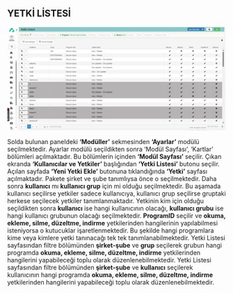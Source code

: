 
## YETKİ LİSTESİ

[![Image](../Ayarlar/yetkilistesi.png)](yetkilistesi)

Solda bulunan paneldeki **‘Modüller’** sekmesinden **‘Ayarlar’** modülü seçilmektedir. Ayarlar modülü seçildikten sonra ‘Modül Sayfası’, ‘Kartlar’ bölümleri açılmaktadır. Bu bölümlerin içinden **‘Modül Sayfası’** seçilir. Çıkan ekranda **‘Kullanıcılar ve Yetkiler’** başlığından **‘Yetki Listesi’** butonu seçilir. Açılan sayfada **‘Yeni Yetki Ekle’** butonuna tıklandığında **‘Yetki’** sayfası açılmaktadır. Pakete şirket ve şube tanımlıysa önce o seçilmektedir. Daha sonra **kullanıcı** mı **kullanıcı grup** için mi olduğu seçilmektedir. Bu aşamada kullanıcı seçilirse yetkiler sadece kullanıcıya, kullanıcı grup seçilirse gruptaki herkese seçilecek yetkiler tanımlanmaktadır. Yetkinin kim için olduğu seçildikten sonra **kullanıcı** ise hangi kullanıcının olacağı, **kullanıcı grubu** ise hangi kullanıcı grubunun olacağı seçilmektedir. **ProgramID** seçilir ve **okuma, ekleme, silme, düzeltme, indirme** yetkilerinden hangilerinin yapılabilmesi isteniyorsa o kutucuklar işaretlenmektedir. Bu şekilde hangi programlara kime veya kimlere yetki tanınacağı tek tek tanımlanabilmektedir. Yetki Listesi sayfasından filtre bölümünden **şirket-şube** ve **grup** seçilerek grubun hangi programda **okuma, ekleme, silme, düzeltme, indirme** yetkilerinden hangilerini yapabileceği toplu olarak düzenlenebilmektedir. Yetki Listesi sayfasından filtre bölümünden **şirket-şube** ve **kullanıcı** seçilerek kullanıcının hangi programda **okuma, ekleme, silme, düzeltme, indirme** yetkilerinden hangilerini yapabileceği toplu olarak düzenlenebilmektedir.
